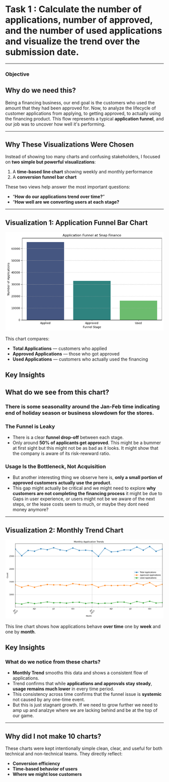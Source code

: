 # Task 1 : Calculate the number of applications, number of approved, and the number of used applications and visualize the trend over the submission date.

---

### Objective 

## Why do we need this?
Being a financing business, our end goal is the customers who used the amount that they had been approved for. Now, to analyze the lifecycle of customer applications from applying, to getting approved, to actually using the financing product. This flow represents a typical **application funnel**, and our job was to uncover how well it's performing.

---

## Why These Visualizations Were Chosen
Instead of showing too many charts and confusing stakeholders, I focused on **two simple but powerful visualizations**:

1. A **time-based line chart** showing weekly and monthly performance
2. A **conversion funnel bar chart**

These two views help answer the most important questions:
- “**How do our applications trend over time?**”
- “**How well are we converting users at each stage?**
  

---


## Visualization 1:  Application Funnel Bar Chart

![Funnel Chart](./Application_funnel_by_total.png)

This chart compares:
- **Total Applications** — customers who applied
- **Approved Applications** — those who got approved
- **Used Applications** — customers who actually used the financing
  
## Key Insights

## What do we see from this chart?

### There is some seasonality around the Jan-Feb time indicating end of holiday season or business slowdown for the stores.

### The Funnel is Leaky
- There is a clear **funnel drop-off** between each stage.
- Only around **50% of applicants get approved**. This might be a bummer at first sight but this might not be as bad as it looks. It might show that the company is aware of its risk-rewward ratio.

### Usage Is the Bottleneck, Not Acquisition
- But another interesting thing we observe here is, **only a small portion of approved customers actually use the product**.
- This gap might actually be critical and we might need to explore **why customers are not completing the financing process** it might be due to Gaps in user experience, or users might not be we aware of the next steps, or the lease costs seem to much, or maybe they dont need money anymore? 

---

## Visualization 2: Monthly Trend Chart
![Funnel Chart](./application_funnel_monthly.png)

This line chart shows how applications behave **over time** one by **week** and one by **month**.

## Key Insights

### What do we notice from these charts?
- **Monthly Trend** smooths this data and shows a consistent flow of applications.
- Trend confirms that while **applications and approvals stay steady**, **usage remains much lower** in every time period.
- This consistency across time confirms that the funnel issue is **systemic** not caused by any one-time event.
- But this is just stagnant growth. If we need to grow further we need to amp up and analzye where we are lacking behind and be at the top of our game.

---

## Why did I not make 10 charts?

These charts were kept intentionally simple clean, clear, and useful for both technical and non-technical teams. They directly reflect:
- **Conversion efficiency**
- **Time-based behavior of users**
- **Where we might lose customers**

